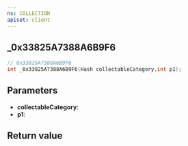 ```yaml
---
ns: COLLECTION
apiset: client
---
```

## _0x33825A7388A6B9F6

```c
// 0x33825A7388A6B9F6
int _0x33825A7388A6B9F6(Hash collectableCategory,int p1);
```


## Parameters
* **collectableCategory**:
* **p1**:

## Return value

